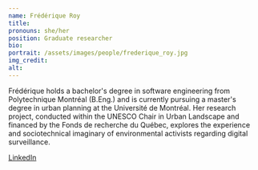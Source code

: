 ```yaml
---
name: Frédérique Roy
title:
pronouns: she/her
position: Graduate researcher
bio:
portrait: /assets/images/people/frederique_roy.jpg
img_credit:
alt:
---
```

Frédérique holds a bachelor's degree in software engineering from Polytechnique Montréal (B.Eng.) and is currently pursuing a master's degree in urban planning at the Université de Montréal. Her research project, conducted within the UNESCO Chair in Urban Landscape and financed by the Fonds de recherche du Québec, explores the experience and sociotechnical imaginary of environmental activists regarding digital surveillance.

[LinkedIn](https://www.linkedin.com/in/fr%C3%A9d%C3%A9rique-roy-9a893517b/)
